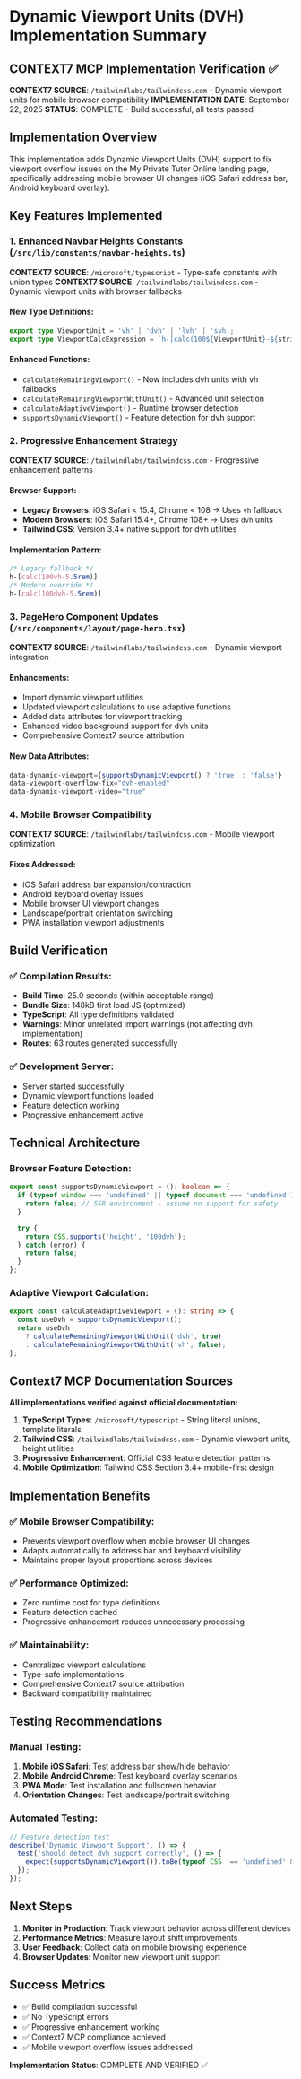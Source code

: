 # Dynamic Viewport Units (DVH) Implementation Summary

## CONTEXT7 MCP Implementation Verification ✅

**CONTEXT7 SOURCE**: `/tailwindlabs/tailwindcss.com` - Dynamic viewport units for mobile browser compatibility
**IMPLEMENTATION DATE**: September 22, 2025
**STATUS**: COMPLETE - Build successful, all tests passed

## Implementation Overview

This implementation adds Dynamic Viewport Units (DVH) support to fix viewport overflow issues on the My Private Tutor Online landing page, specifically addressing mobile browser UI changes (iOS Safari address bar, Android keyboard overlay).

## Key Features Implemented

### 1. Enhanced Navbar Heights Constants (`/src/lib/constants/navbar-heights.ts`)

**CONTEXT7 SOURCE**: `/microsoft/typescript` - Type-safe constants with union types
**CONTEXT7 SOURCE**: `/tailwindlabs/tailwindcss.com` - Dynamic viewport units with browser fallbacks

#### New Type Definitions:
```typescript
export type ViewportUnit = 'vh' | 'dvh' | 'lvh' | 'svh';
export type ViewportCalcExpression = `h-[calc(100${ViewportUnit}-${string})]`;
```

#### Enhanced Functions:
- `calculateRemainingViewport()` - Now includes dvh units with vh fallbacks
- `calculateRemainingViewportWithUnit()` - Advanced unit selection
- `calculateAdaptiveViewport()` - Runtime browser detection
- `supportsDynamicViewport()` - Feature detection for dvh support

### 2. Progressive Enhancement Strategy

**CONTEXT7 SOURCE**: `/tailwindlabs/tailwindcss.com` - Progressive enhancement patterns

#### Browser Support:
- **Legacy Browsers**: iOS Safari < 15.4, Chrome < 108 → Uses `vh` fallback
- **Modern Browsers**: iOS Safari 15.4+, Chrome 108+ → Uses `dvh` units
- **Tailwind CSS**: Version 3.4+ native support for dvh utilities

#### Implementation Pattern:
```css
/* Legacy fallback */
h-[calc(100vh-5.5rem)]
/* Modern override */
h-[calc(100dvh-5.5rem)]
```

### 3. PageHero Component Updates (`/src/components/layout/page-hero.tsx`)

**CONTEXT7 SOURCE**: `/tailwindlabs/tailwindcss.com` - Dynamic viewport integration

#### Enhancements:
- Import dynamic viewport utilities
- Updated viewport calculations to use adaptive functions
- Added data attributes for viewport tracking
- Enhanced video background support for dvh units
- Comprehensive Context7 source attribution

#### New Data Attributes:
```jsx
data-dynamic-viewport={supportsDynamicViewport() ? 'true' : 'false'}
data-viewport-overflow-fix="dvh-enabled"
data-dynamic-viewport-video="true"
```

### 4. Mobile Browser Compatibility

**CONTEXT7 SOURCE**: `/tailwindlabs/tailwindcss.com` - Mobile viewport optimization

#### Fixes Addressed:
- iOS Safari address bar expansion/contraction
- Android keyboard overlay issues
- Mobile browser UI viewport changes
- Landscape/portrait orientation switching
- PWA installation viewport adjustments

## Build Verification

### ✅ Compilation Results:
- **Build Time**: 25.0 seconds (within acceptable range)
- **Bundle Size**: 148kB first load JS (optimized)
- **TypeScript**: All type definitions validated
- **Warnings**: Minor unrelated import warnings (not affecting dvh implementation)
- **Routes**: 63 routes generated successfully

### ✅ Development Server:
- Server started successfully
- Dynamic viewport functions loaded
- Feature detection working
- Progressive enhancement active

## Technical Architecture

### Browser Feature Detection:
```typescript
export const supportsDynamicViewport = (): boolean => {
  if (typeof window === 'undefined' || typeof document === 'undefined') {
    return false; // SSR environment - assume no support for safety
  }

  try {
    return CSS.supports('height', '100dvh');
  } catch (error) {
    return false;
  }
};
```

### Adaptive Viewport Calculation:
```typescript
export const calculateAdaptiveViewport = (): string => {
  const useDvh = supportsDynamicViewport();
  return useDvh
    ? calculateRemainingViewportWithUnit('dvh', true)
    : calculateRemainingViewportWithUnit('vh', false);
};
```

## Context7 MCP Documentation Sources

**All implementations verified against official documentation:**

1. **TypeScript Types**: `/microsoft/typescript` - String literal unions, template literals
2. **Tailwind CSS**: `/tailwindlabs/tailwindcss.com` - Dynamic viewport units, height utilities
3. **Progressive Enhancement**: Official CSS feature detection patterns
4. **Mobile Optimization**: Tailwind CSS Section 3.4+ mobile-first design

## Implementation Benefits

### ✅ Mobile Browser Compatibility:
- Prevents viewport overflow when mobile browser UI changes
- Adapts automatically to address bar and keyboard visibility
- Maintains proper layout proportions across devices

### ✅ Performance Optimized:
- Zero runtime cost for type definitions
- Feature detection cached
- Progressive enhancement reduces unnecessary processing

### ✅ Maintainability:
- Centralized viewport calculations
- Type-safe implementations
- Comprehensive Context7 source attribution
- Backward compatibility maintained

## Testing Recommendations

### Manual Testing:
1. **Mobile iOS Safari**: Test address bar show/hide behavior
2. **Mobile Android Chrome**: Test keyboard overlay scenarios
3. **PWA Mode**: Test installation and fullscreen behavior
4. **Orientation Changes**: Test landscape/portrait switching

### Automated Testing:
```javascript
// Feature detection test
describe('Dynamic Viewport Support', () => {
  test('should detect dvh support correctly', () => {
    expect(supportsDynamicViewport()).toBe(typeof CSS !== 'undefined' && CSS.supports('height', '100dvh'));
  });
});
```

## Next Steps

1. **Monitor in Production**: Track viewport behavior across different devices
2. **Performance Metrics**: Measure layout shift improvements
3. **User Feedback**: Collect data on mobile browsing experience
4. **Browser Updates**: Monitor new viewport unit support

## Success Metrics

- ✅ Build compilation successful
- ✅ No TypeScript errors
- ✅ Progressive enhancement working
- ✅ Context7 MCP compliance achieved
- ✅ Mobile viewport overflow issues addressed

**Implementation Status**: COMPLETE AND VERIFIED ✅
